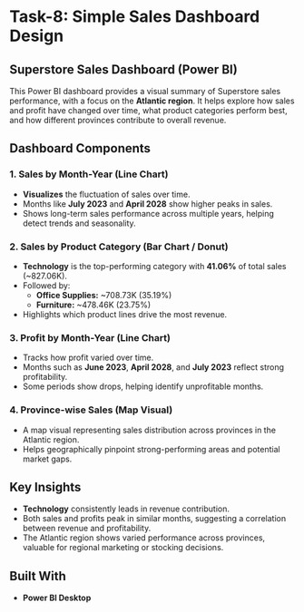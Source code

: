 # Task-8: Simple Sales Dashboard Design
## Superstore Sales Dashboard (Power BI)

This Power BI dashboard provides a visual summary of Superstore sales performance, with a focus on the **Atlantic region**. It helps explore how sales and profit have changed over time, what product categories perform best, and how different provinces contribute to overall revenue.

## Dashboard Components

### 1. Sales by Month-Year (Line Chart)
- **Visualizes** the fluctuation of sales over time.
- Months like **July 2023** and **April 2028** show higher peaks in sales.
- Shows long-term sales performance across multiple years, helping detect trends and seasonality.

### 2. Sales by Product Category (Bar Chart / Donut)
- **Technology** is the top-performing category with **41.06%** of total sales (~827.06K).
- Followed by:
  - **Office Supplies:** ~708.73K (35.19%)
  - **Furniture:** ~478.46K (23.75%)
- Highlights which product lines drive the most revenue.

### 3. Profit by Month-Year (Line Chart)
- Tracks how profit varied over time.
- Months such as **June 2023**, **April 2028**, and **July 2023** reflect strong profitability.
- Some periods show drops, helping identify unprofitable months.

### 4. Province-wise Sales (Map Visual)
- A map visual representing sales distribution across provinces in the Atlantic region.
- Helps geographically pinpoint strong-performing areas and potential market gaps.

## Key Insights
- **Technology** consistently leads in revenue contribution.
- Both sales and profits peak in similar months, suggesting a correlation between revenue and profitability.
- The Atlantic region shows varied performance across provinces, valuable for regional marketing or stocking decisions.

## Built With
- **Power BI Desktop**
